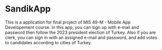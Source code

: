 # SandikApp

This is a application for final project of MIS 49-M - Mobile App Developement course. In this app, you can sign up with e-mail and
password then follow the 2023 president election of Turkey. Also if you are clerk, you can sign in with an assigned e-mail and password, 
and add votes to candidates according to cities of Turkey.
